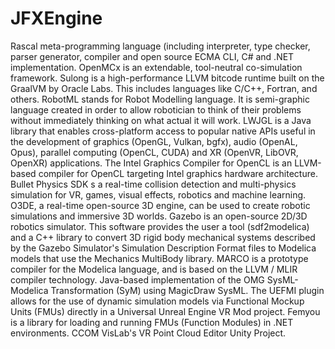 # JFXEngine

Rascal meta-programming language (including interpreter, type checker, parser generator, compiler and open source ECMA CLI, C# and .NET implementation. OpenMCx is an extendable, tool-neutral co-simulation framework. Sulong is a high-performance LLVM bitcode runtime built on the GraalVM by Oracle Labs. This includes languages like C/C++, Fortran, and others. RobotML stands for Robot Modelling language. It is semi-graphic language created in order to allow robotician to think of their problems without immediately thinking on what actual it will work. LWJGL is a Java library that enables cross-platform access to popular native APIs useful in the development of graphics (OpenGL, Vulkan, bgfx), audio (OpenAL, Opus), parallel computing (OpenCL, CUDA) and XR (OpenVR, LibOVR, OpenXR) applications. The Intel Graphics Compiler for OpenCL is an LLVM-based compiler for OpenCL targeting Intel graphics hardware architecture. Bullet Physics SDK s a real-time collision detection and multi-physics simulation for VR, games, visual effects, robotics and machine learning. O3DE, a real-time open-source 3D engine, can be used to create robotic simulations and immersive 3D worlds. Gazebo is an open-source 2D/3D robotics simulator. This software provides the user a tool (sdf2modelica) and a C++ library to convert 3D rigid body mechanical systems described by the Gazebo Simulator's Simulation Description Format files to Modelica models that use the Mechanics MultiBody library. MARCO is a prototype compiler for the Modelica language, and is based on the LLVM / MLIR compiler technology. Java-based implementation of the OMG SysML-Modelica Transformation (SyM) using MagicDraw SysML. The UEFMI plugin allows for the use of dynamic simulation models via Functional Mockup Units (FMUs) directly in a Universal Unreal Engine VR Mod project. Femyou is a library for loading and running FMUs (Function Modules) in .NET environments. CCOM VisLab's VR Point Cloud Editor Unity Project.